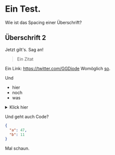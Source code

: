 # Ein Test.

Wie ist das Spacing einer Überschrift?

## Überschrift 2

Jetzt gilt's. Sag an!

> Ein Zitat

Ein Link: https://twitter.com/GGDiode 
Womöglich [so](https://twitter.com/GGDiode).

Und 
- hier
- noch
- was

<details><summary>Klick hier</summary>
  
Da steht noch was.

Wie schön.

</details>

Und geht auch Code?

```json
{
  "a": 47,
  "b": 11
}
```

Mal schaun.
